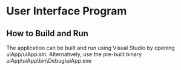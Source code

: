 # User Interface Program

## How to Build and Run

The application can be built and run using Visual Studio by opening uiApp/uiApp.sln. Alternatively, use the pre-built
binary uiApp\uiApp\bin\Debug\uiApp.exe
